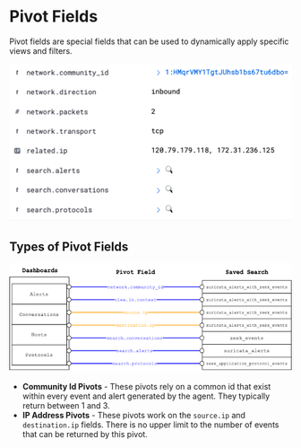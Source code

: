 # Pivot Fields
 
Pivot fields are special fields that can be used to dynamically apply specific views and filters.

![](../../../data/img/pivot_fields.png)

## Types of Pivot Fields

![](../../../data/img/kibana_pivots.png)

- **Community Id Pivots** - These pivots rely on a common id that exist within every event and alert generated by the 
  agent. They typically return between 1 and 3.
- **IP Address Pivots** - These pivots work on the `source.ip` and `destination.ip` fields. There is no upper limit to
the number of events that can be returned by this pivot.





